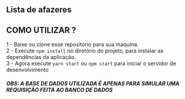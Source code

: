 ## Lista de afazeres



## COMO UTILIZAR ?
1 - Baixe ou clone esse repositório para sua maquina. <br/>
2 - Execute `npm install` no diretório do projeto, para instalar as dependências da aplicação. <br/>
3 - Agora execute `yarn start` ou `npm start` para iniciar o servidor de desenvolvimento

##### OBS: A BASE DE DADOS UTILIZADA É APENAS PARA SIMULAR UMA REQUISIÇÃO FEITA AO BANCO DE DADOS
